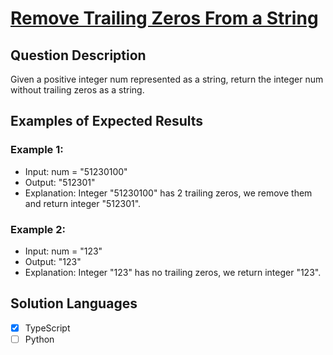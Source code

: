 # [Remove Trailing Zeros From a String](https://leetcode.com/problems/remove-trailing-zeros-from-a-string/)

## Question Description

Given a positive integer num represented as a string, return the integer num without trailing zeros as a string.

## Examples of Expected Results

### Example 1:

- Input: num = "51230100"
- Output: "512301"
- Explanation: Integer "51230100" has 2 trailing zeros, we remove them and return integer "512301".

### Example 2:

- Input: num = "123"
- Output: "123"
- Explanation: Integer "123" has no trailing zeros, we return integer "123".

## Solution Languages

- [x] TypeScript
- [ ] Python
